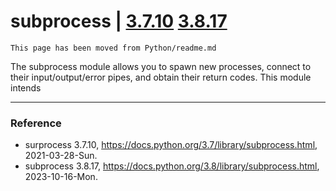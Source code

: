 # subprocess | [3.7.10](https://docs.python.org/3.7/library/subprocess.html) [3.8.17](https://docs.python.org/3.8/library/subprocess.html)

`This page has been moved from Python/readme.md`

The subprocess module allows you to spawn new processes, connect to their input/output/error pipes, and obtain their return codes. This module intends

---

### Reference
- surprocess 3.7.10, https://docs.python.org/3.7/library/subprocess.html, 2021-03-28-Sun.
- subprocess 3.8.17, https://docs.python.org/3.8/library/subprocess.html, 2023-10-16-Mon.
